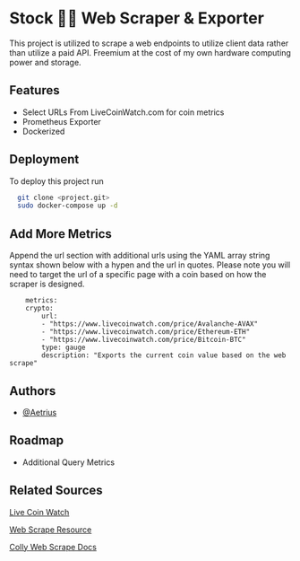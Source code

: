 # Stock 💸🌐 Web Scraper & Exporter

This project is utilized to scrape a web endpoints to utilize client data rather than utilize a paid API. Freemium at the cost of my own hardware computing power and storage.


## Features

- Select URLs From LiveCoinWatch.com for coin metrics
- Prometheus Exporter
- Dockerized

## Deployment

To deploy this project run

```bash
  git clone <project.git>
  sudo docker-compose up -d
```
## Add More Metrics

Append the url section with additional urls using the YAML array string syntax shown below with a hypen and the url in quotes. 
Please note you will need to target the url of a specific page with a coin based on how the scraper is designed.

```
    metrics:
    crypto:
        url: 
        - "https://www.livecoinwatch.com/price/Avalanche-AVAX"
        - "https://www.livecoinwatch.com/price/Ethereum-ETH"
        - "https://www.livecoinwatch.com/price/Bitcoin-BTC"
        type: gauge
        description: "Exports the current coin value based on the web scrape"

```

## Authors

- [@Aetrius](https://www.github.com/Aetrius)


## Roadmap

- Additional Query Metrics

## Related Sources
[Live Coin Watch](https://www.livecoinwatch.com/price/Cardano-ADA)

[Web Scrape Resource](https://www.scrapingbee.com/blog/web-scraping-go/)

[Colly Web Scrape Docs](http://go-colly.org/)
